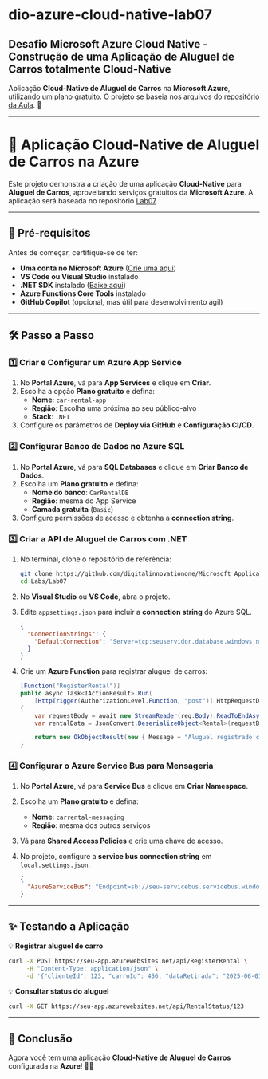# dio-azure-cloud-native-lab07
Desafio Microsoft Azure Cloud Native - Construção de uma Aplicação de Aluguel de Carros totalmente Cloud-Native
---

Aplicação **Cloud-Native de Aluguel de Carros** na **Microsoft Azure**, utilizando um plano gratuito. O projeto se baseia nos arquivos do [repositório da Aula](https://github.com/digitalinnovationone/Microsoft_Application_Platform/tree/main/Labs/Lab07). 🚀

---

# 🚗 Aplicação Cloud-Native de Aluguel de Carros na Azure

Este projeto demonstra a criação de uma aplicação **Cloud-Native** para **Aluguel de Carros**, aproveitando serviços gratuitos da **Microsoft Azure**. A aplicação será baseada no repositório [Lab07](https://github.com/digitalinnovationone/Microsoft_Application_Platform/tree/main/Labs/Lab07).

---

## 📌 Pré-requisitos

Antes de começar, certifique-se de ter:
- **Uma conta no Microsoft Azure** ([Crie uma aqui](https://azure.microsoft.com))
- **VS Code ou Visual Studio** instalado
- **.NET SDK** instalado ([Baixe aqui](https://dotnet.microsoft.com/en-us/download))
- **Azure Functions Core Tools** instalado
- **GitHub Copilot** (opcional, mas útil para desenvolvimento ágil)

---

## 🛠 Passo a Passo

### 1️⃣ Criar e Configurar um Azure App Service

1. No **Portal Azure**, vá para **App Services** e clique em **Criar**.
2. Escolha a opção **Plano gratuito** e defina:
   - **Nome**: `car-rental-app`
   - **Região**: Escolha uma próxima ao seu público-alvo
   - **Stack**: `.NET`
3. Configure os parâmetros de **Deploy via GitHub** e **Configuração CI/CD**.

### 2️⃣ Configurar Banco de Dados no Azure SQL

1. No **Portal Azure**, vá para **SQL Databases** e clique em **Criar Banco de Dados**.
2. Escolha um **Plano gratuito** e defina:
   - **Nome do banco**: `CarRentalDB`
   - **Região**: mesma do App Service
   - **Camada gratuita** (`Basic`)
3. Configure permissões de acesso e obtenha a **connection string**.

### 3️⃣ Criar a API de Aluguel de Carros com .NET

1. No terminal, clone o repositório de referência:

   ```bash
   git clone https://github.com/digitalinnovationone/Microsoft_Application_Platform.git
   cd Labs/Lab07
   ```

2. No **Visual Studio** ou **VS Code**, abra o projeto.
3. Edite `appsettings.json` para incluir a **connection string** do Azure SQL.

   ```json
   {
     "ConnectionStrings": {
       "DefaultConnection": "Server=tcp:seuservidor.database.windows.net,1433;Database=CarRentalDB;User ID=seu_usuario;Password=sua_senha;"
     }
   }
   ```

4. Crie um **Azure Function** para registrar aluguel de carros:

   ```csharp
   [Function("RegisterRental")]
   public async Task<IActionResult> Run(
       [HttpTrigger(AuthorizationLevel.Function, "post")] HttpRequestData req)
   {
       var requestBody = await new StreamReader(req.Body).ReadToEndAsync();
       var rentalData = JsonConvert.DeserializeObject<Rental>(requestBody);

       return new OkObjectResult(new { Message = "Aluguel registrado com sucesso!", Data = rentalData });
   }
   ```

### 4️⃣ Configurar o Azure Service Bus para Mensageria

1. No **Portal Azure**, vá para **Service Bus** e clique em **Criar Namespace**.
2. Escolha um **Plano gratuito** e defina:
   - **Nome**: `carrental-messaging`
   - **Região**: mesma dos outros serviços
3. Vá para **Shared Access Policies** e crie uma chave de acesso.

4. No projeto, configure a **service bus connection string** em `local.settings.json`:

   ```json
   {
     "AzureServiceBus": "Endpoint=sb://seu-servicebus.servicebus.windows.net/;SharedAccessKeyName=RootManageSharedAccessKey;SharedAccessKey=seu_token"
   }
   ```

---

## ✨ Testando a Aplicação

💡 **Registrar aluguel de carro**
```bash
curl -X POST https://seu-app.azurewebsites.net/api/RegisterRental \
     -H "Content-Type: application/json" \
     -d '{"clienteId": 123, "carroId": 456, "dataRetirada": "2025-06-01", "dataDevolucao": "2025-06-10"}'
```

💡 **Consultar status do aluguel**
```bash
curl -X GET https://seu-app.azurewebsites.net/api/RentalStatus/123
```

---

## 🎯 Conclusão

Agora você tem uma aplicação **Cloud-Native de Aluguel de Carros** configurada na **Azure**! 🚗💨 

